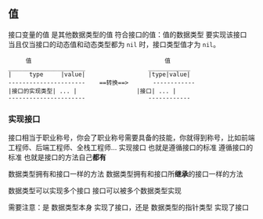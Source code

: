 ##  值
接口变量的值 是其他数据类型的值
符合接口的值：值的数据类型 要实现该接口
当且仅当接口的动态值和动态类型都为 `nil` 时，接口类型值才为 `nil`。
```shell
	 值										值
______________________					____________
|     type     |value|					|type|value|
----------------------	  ==转换==>		------------
|接口的实现类型| ... |					|接口| ... |
----------------------					------------
```


###   实现接口
接口相当于职业称号，你会了职业称号需要具备的技能，你就得到称号，比如前端工程师、后端工程师、全栈工程师...
实现接口 也就是遵循接口的标准
遵循接口的标准 也就是接口的方法自己**都有**

数据类型拥有和接口一样的方法
数据类型拥有和接口所**继承**的接口一样的方法

数据类型可以实现多个接口
接口可以被多个数据类型实现

需要注意：是 数据类型本身 实现了接口，还是 数据类型的指针类型 实现了接口

